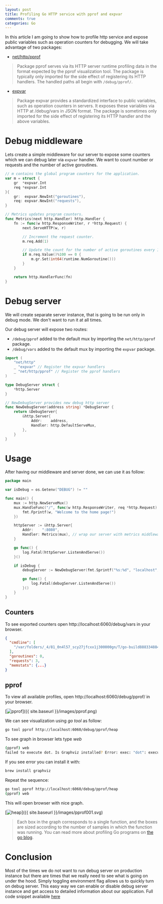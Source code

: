 ```yaml
---
layout: post
title: Profiling Go HTTP service with pprof and expvar
comments: true
categories: Go
---
```


In this article I am going to show how to profile http service and expose public variables such as operation counters for debugging. We will take advantage of two packages:

- [net/http/pprof](https://golang.org/pkg/net/http/pprof/)
> Package pprof serves via its HTTP server runtime profiling data in the format expected by the pprof visualization tool.
> The package is typically only imported for the side effect of registering its HTTP handlers. The handled paths all begin with `/debug/pprof/`.

- [expvar](https://golang.org/pkg/expvar/)
> Package expvar provides a standardized interface to public variables, such as operation counters in servers. It exposes these variables via HTTP at /debug/vars in JSON format.
> The package is sometimes only imported for the side effect of registering its HTTP handler and the above variables.

# Debug middleware

Lets create a simple middleware for our server to expose some counters which we can debug later via `expvar` handler.
We want to count number or requests and the number of active goroutines.

```go
// m contains the global program counters for the application.
var m = struct {
	gr  *expvar.Int
	req *expvar.Int
}{
	gr:  expvar.NewInt("goroutines"),
	req: expvar.NewInt("requests"),
}

// Metrics updates program counters.
func Metrics(next http.Handler) http.Handler {
    fn := func(w http.ResponseWriter, r *http.Request) {
        next.ServeHTTP(w, r)

        // Increment the request counter.
        m.req.Add(1)

        // Update the count for the number of active goroutines every 100 requests.
        if m.req.Value()%100 == 0 {
            m.gr.Set(int64(runtime.NumGoroutine()))
        }
    }

    return http.HandlerFunc(fn)
}
```

# Debug server

We will create separate server instance, that is going to be run only in debug mode. We don't want to run it at all times.

Our debug server will expose two routes:
- `/debug/pprof` added to the default mux by importing the `net/http/pprof` package.
- `/debug/vars` added to the default mux by importing the `expvar` package.

```go
import (
	"net/http"
	_ "expvar" // Register the expvar handlers
	_ "net/http/pprof" // Register the pprof handlers
)

type DebugServer struct {
	*http.Server
}

// NewDebugServer provides new debug http server
func NewDebugServer(address string) *DebugServer {
	return &DebugServer{
		&http.Server{
			Addr:    address,
			Handler: http.DefaultServeMux,
		},
	}
}
```

# Usage

After having our middleware and server done, we can use it as follow:

```go
package main

var isDebug = os.Getenv("DEBUG") != ""

func main() {
	mux := http.NewServeMux()
	mux.HandleFunc("/", func(w http.ResponseWriter, req *http.Request) {
		fmt.Fprintf(w, "Welcome to the home page!")
    })

    httpServer := &http.Server{
        Addr:    ":8080",
        Handler: Metrics(mux), // wrap our server with metrics middleware
    }

    go func() {
		log.Fatal(httpServer.ListenAndServe())
    }()

	if isDebug {
        debugServer := NewDebugServer(fmt.Sprintf("%s:%d", "localhost", 6060))

		go func() {
			log.Fatal(debugServer.ListenAndServe())
		}()
	}
}
```

## Counters

To see exported counters open http://localhost:6060/debug/vars in your browser.

```json
{
  "cmdline": [
    "/var/folders/_4/81_0n4l57_scy27jfcxx1j300000gn/T/go-build888334884/b001/exe/main"
  ],
  "goroutines": 0,
  "requests": 3,
  "memstats": {...}
}
```

## pprof

To view all available profiles, open http://localhost:6060/debug/pprof/ in your browser.

[<img src="{{ site.baseurl }}/images/pprof.png" alt="pprof"/>]({{ site.baseurl }}/images/pprof.png)

We can see visualization using *go tool* as follow:

```sh
go tool pprof http://localhost:6060/debug/pprof/heap
```

To see graph in browser lets type *web*

```sh
(pprof) web
failed to execute dot. Is Graphviz installed? Error: exec: "dot": executable file not found in $PATH
```

If you see error you can install it with:

```sh
brew install graphviz
```

Repeat the sequence:

```sh
go tool pprof http://localhost:6060/debug/pprof/heap
(pprof) web
```

This will open browser with nice graph.

[<img src="{{ site.baseurl }}/images/pprof001.svg" alt="heap"/>]({{ site.baseurl }}/images/pprof001.svg)

> Each box in the graph corresponds to a single function, and the boxes are sized according to the number of samples in which the function was running. You can read more about profiling Go programs on [the go blog](https://blog.golang.org/pprof).

# Conclusion

Most of the times we do not want to run debug server on production instance but there are times that we really need to see what is going on under the hood. Simply toggling environment flag allows us to quickly turn on debug server. This easy way we can enable or disable debug server instance and get access to detailed information about our application. Full code snippet available [here](https://gist.github.com/vardius/c7861a3ee19cd04164165cfb5f2f95cc)
